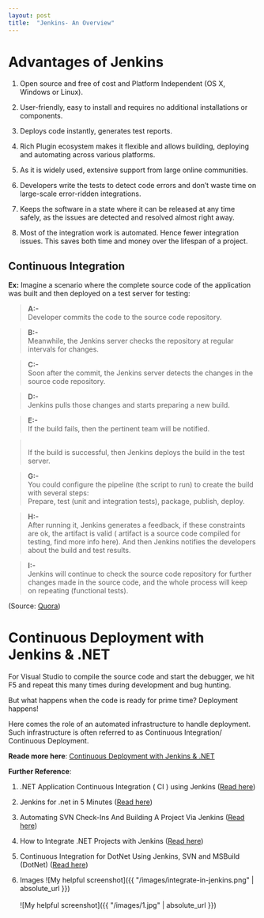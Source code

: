 ```yaml
---
layout: post
title:  "Jenkins- An Overview"
---
```


# Advantages of Jenkins

1.  Open source and free of cost and Platform Independent (OS X, Windows or Linux).

2.  User-friendly, easy to install and requires no additional installations or components.

3.  Deploys code instantly, generates test reports.  

5.  Rich Plugin ecosystem makes it flexible and allows building, deploying and automating across various platforms.

6.  As it is widely used, extensive support from large online communities.

7.  Developers write the tests to detect code errors and don’t waste time on large-scale error-ridden integrations.

8.  Keeps the software in a state where it can be released at any time safely, as the issues are detected and resolved almost right away.

9.  Most of the integration work is automated. Hence fewer integration issues. This saves both time and money over the lifespan of a project.

## Continuous Integration

**Ex:** Imagine a scenario where the complete source code of the application was built and then deployed on a test server for testing:

> **A:-** <br> Developer commits the code to the source code repository.

> **B:-** <br> Meanwhile, the Jenkins server checks the repository at regular intervals for changes.

> **C:-** <br>Soon after the commit, the Jenkins server detects the changes in the source code repository.

> **D:-** <br>Jenkins pulls those changes and starts preparing a new build.

> **E:-** <br>If the build fails, then the pertinent team will be notified.

> <br>If the build is successful, then Jenkins deploys the build in the test
    server.

> **G:-** <br>You could configure the pipeline (the script to run) to create the build with several steps:    
Prepare, test (unit and integration tests), package, publish, deploy.

> **H:-** <br>After running it, Jenkins generates a feedback, if these constraints are ok,
    the artifact is valid ( artifact is a source code compiled for testing, find
    more info here). And then Jenkins notifies the developers about the build
    and test results.

> **I:-** <br>Jenkins will continue to check the source code repository for further
    changes made in the source code, and the whole process will keep on
    repeating (functional tests).

(Source: [Quora](https://www.quora.com/What-is-Jenkins-When-and-why-is-it-used))

# Continuous Deployment with Jenkins & .NET


For Visual Studio to compile the source code and start the debugger, we hit F5 and repeat this many times during development and bug hunting.

But what happens when the code is ready for prime time? Deployment happens!

Here comes the role of an automated infrastructure to handle deployment. Such infrastructure is often referred to as Continuous Integration/ Continuous Deployment.

**Reade more here**: [Continuous Deployment with Jenkins & .NET](https://blog.couchbase.com/continuous-deployment-with-jenkins-and-net/)

**Further Reference**:

1.  .NET Application Continuous Integration ( CI ) using Jenkins ([Read here](https://www.codeproject.com/Articles/1019956/Net-Application-Continuous-Integration-CI-using-Je))  
    
2. Jenkins for .net in 5 Minutes ([Read here](http://justinramel.com/2013/01/15/5-minute-setup/))

3.  Automating SVN Check-Ins And Building A Project Via Jenkins ([Read here](https://www.c-sharpcorner.com/article/automate-svn-check-ins-and-building-a-project-via-jenkins/))
    
4.  How to Integrate .NET Projects with Jenkins ([Read here](https://www.swtestacademy.com/jenkins-dotnet-integration/))  
    
5.  Continuous Integration for DotNet Using Jenkins, SVN and MSBuild (DotNet) ([Read here](http://www.techovity.com/continuous-integration-for-dotnet-using-jenkins-svn-and-msbuild-dotnet/))    

6. Images
![My helpful screenshot]({{ "/images/integrate-in-jenkins.png" | absolute_url }})
<br><br>
![My helpful screenshot]({{ "/images/1.jpg" | absolute_url }})<br><br>


